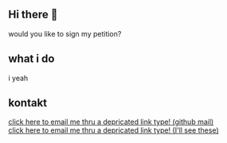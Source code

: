 ## Hi there 👋
would you like to sign my petition?

## what i do
i yeah

## kontakt
<a href="mailto:gayquirrel@outlook.com">click here to email me thru a depricated link type! (github mail)</a><br>
<a href="mailto:reallygayrat@gmail.com">click here to email me thru a depricated link type! (I'll see these)</a>
